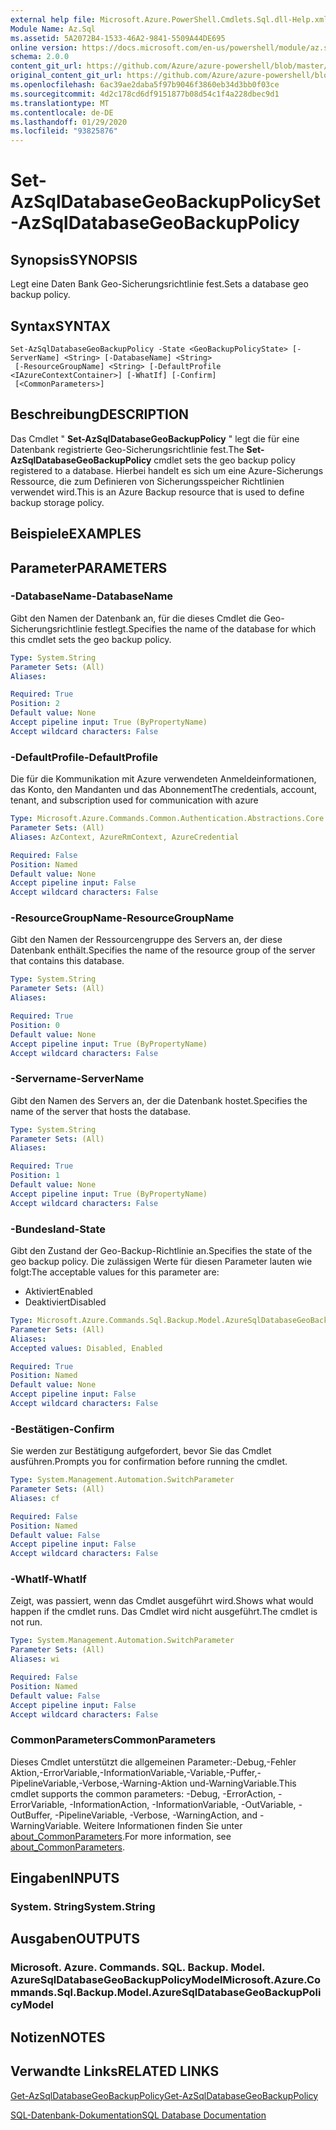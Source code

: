 ```yaml
---
external help file: Microsoft.Azure.PowerShell.Cmdlets.Sql.dll-Help.xml
Module Name: Az.Sql
ms.assetid: 5A2072B4-1533-46A2-9841-5509A44DE695
online version: https://docs.microsoft.com/en-us/powershell/module/az.sql/set-azsqldatabasegeobackuppolicy
schema: 2.0.0
content_git_url: https://github.com/Azure/azure-powershell/blob/master/src/Sql/Sql/help/Set-AzSqlDatabaseGeoBackupPolicy.md
original_content_git_url: https://github.com/Azure/azure-powershell/blob/master/src/Sql/Sql/help/Set-AzSqlDatabaseGeoBackupPolicy.md
ms.openlocfilehash: 6ac39ae2daba5f97b9046f3860eb34d3bb0f03ce
ms.sourcegitcommit: 4d2c178cd6df9151877b08d54c1f4a228dbec9d1
ms.translationtype: MT
ms.contentlocale: de-DE
ms.lasthandoff: 01/29/2020
ms.locfileid: "93825876"
---
```

# <span data-ttu-id="fd7ba-101">Set-AzSqlDatabaseGeoBackupPolicy</span><span class="sxs-lookup"><span data-stu-id="fd7ba-101">Set-AzSqlDatabaseGeoBackupPolicy</span></span>

## <span data-ttu-id="fd7ba-102">Synopsis</span><span class="sxs-lookup"><span data-stu-id="fd7ba-102">SYNOPSIS</span></span>
<span data-ttu-id="fd7ba-103">Legt eine Daten Bank Geo-Sicherungsrichtlinie fest.</span><span class="sxs-lookup"><span data-stu-id="fd7ba-103">Sets a database geo backup policy.</span></span>

## <span data-ttu-id="fd7ba-104">Syntax</span><span class="sxs-lookup"><span data-stu-id="fd7ba-104">SYNTAX</span></span>

```
Set-AzSqlDatabaseGeoBackupPolicy -State <GeoBackupPolicyState> [-ServerName] <String> [-DatabaseName] <String>
 [-ResourceGroupName] <String> [-DefaultProfile <IAzureContextContainer>] [-WhatIf] [-Confirm]
 [<CommonParameters>]
```

## <span data-ttu-id="fd7ba-105">Beschreibung</span><span class="sxs-lookup"><span data-stu-id="fd7ba-105">DESCRIPTION</span></span>
<span data-ttu-id="fd7ba-106">Das Cmdlet " **Set-AzSqlDatabaseGeoBackupPolicy** " legt die für eine Datenbank registrierte Geo-Sicherungsrichtlinie fest.</span><span class="sxs-lookup"><span data-stu-id="fd7ba-106">The **Set-AzSqlDatabaseGeoBackupPolicy** cmdlet sets the geo backup policy registered to a database.</span></span>
<span data-ttu-id="fd7ba-107">Hierbei handelt es sich um eine Azure-Sicherungs Ressource, die zum Definieren von Sicherungsspeicher Richtlinien verwendet wird.</span><span class="sxs-lookup"><span data-stu-id="fd7ba-107">This is an Azure Backup resource that is used to define backup storage policy.</span></span>

## <span data-ttu-id="fd7ba-108">Beispiele</span><span class="sxs-lookup"><span data-stu-id="fd7ba-108">EXAMPLES</span></span>

## <span data-ttu-id="fd7ba-109">Parameter</span><span class="sxs-lookup"><span data-stu-id="fd7ba-109">PARAMETERS</span></span>

### <span data-ttu-id="fd7ba-110">-DatabaseName</span><span class="sxs-lookup"><span data-stu-id="fd7ba-110">-DatabaseName</span></span>
<span data-ttu-id="fd7ba-111">Gibt den Namen der Datenbank an, für die dieses Cmdlet die Geo-Sicherungsrichtlinie festlegt.</span><span class="sxs-lookup"><span data-stu-id="fd7ba-111">Specifies the name of the database for which this cmdlet sets the geo backup policy.</span></span>

```yaml
Type: System.String
Parameter Sets: (All)
Aliases:

Required: True
Position: 2
Default value: None
Accept pipeline input: True (ByPropertyName)
Accept wildcard characters: False
```

### <span data-ttu-id="fd7ba-112">-DefaultProfile</span><span class="sxs-lookup"><span data-stu-id="fd7ba-112">-DefaultProfile</span></span>
<span data-ttu-id="fd7ba-113">Die für die Kommunikation mit Azure verwendeten Anmeldeinformationen, das Konto, den Mandanten und das Abonnement</span><span class="sxs-lookup"><span data-stu-id="fd7ba-113">The credentials, account, tenant, and subscription used for communication with azure</span></span>

```yaml
Type: Microsoft.Azure.Commands.Common.Authentication.Abstractions.Core.IAzureContextContainer
Parameter Sets: (All)
Aliases: AzContext, AzureRmContext, AzureCredential

Required: False
Position: Named
Default value: None
Accept pipeline input: False
Accept wildcard characters: False
```

### <span data-ttu-id="fd7ba-114">-ResourceGroupName</span><span class="sxs-lookup"><span data-stu-id="fd7ba-114">-ResourceGroupName</span></span>
<span data-ttu-id="fd7ba-115">Gibt den Namen der Ressourcengruppe des Servers an, der diese Datenbank enthält.</span><span class="sxs-lookup"><span data-stu-id="fd7ba-115">Specifies the name of the resource group of the server that contains this database.</span></span>

```yaml
Type: System.String
Parameter Sets: (All)
Aliases:

Required: True
Position: 0
Default value: None
Accept pipeline input: True (ByPropertyName)
Accept wildcard characters: False
```

### <span data-ttu-id="fd7ba-116">-Servername</span><span class="sxs-lookup"><span data-stu-id="fd7ba-116">-ServerName</span></span>
<span data-ttu-id="fd7ba-117">Gibt den Namen des Servers an, der die Datenbank hostet.</span><span class="sxs-lookup"><span data-stu-id="fd7ba-117">Specifies the name of the server that hosts the database.</span></span>

```yaml
Type: System.String
Parameter Sets: (All)
Aliases:

Required: True
Position: 1
Default value: None
Accept pipeline input: True (ByPropertyName)
Accept wildcard characters: False
```

### <span data-ttu-id="fd7ba-118">-Bundesland</span><span class="sxs-lookup"><span data-stu-id="fd7ba-118">-State</span></span>
<span data-ttu-id="fd7ba-119">Gibt den Zustand der Geo-Backup-Richtlinie an.</span><span class="sxs-lookup"><span data-stu-id="fd7ba-119">Specifies the state of the geo backup policy.</span></span>
<span data-ttu-id="fd7ba-120">Die zulässigen Werte für diesen Parameter lauten wie folgt:</span><span class="sxs-lookup"><span data-stu-id="fd7ba-120">The acceptable values for this parameter are:</span></span>
- <span data-ttu-id="fd7ba-121">Aktiviert</span><span class="sxs-lookup"><span data-stu-id="fd7ba-121">Enabled</span></span> 
- <span data-ttu-id="fd7ba-122">Deaktiviert</span><span class="sxs-lookup"><span data-stu-id="fd7ba-122">Disabled</span></span>

```yaml
Type: Microsoft.Azure.Commands.Sql.Backup.Model.AzureSqlDatabaseGeoBackupPolicyModel+GeoBackupPolicyState
Parameter Sets: (All)
Aliases:
Accepted values: Disabled, Enabled

Required: True
Position: Named
Default value: None
Accept pipeline input: False
Accept wildcard characters: False
```

### <span data-ttu-id="fd7ba-123">-Bestätigen</span><span class="sxs-lookup"><span data-stu-id="fd7ba-123">-Confirm</span></span>
<span data-ttu-id="fd7ba-124">Sie werden zur Bestätigung aufgefordert, bevor Sie das Cmdlet ausführen.</span><span class="sxs-lookup"><span data-stu-id="fd7ba-124">Prompts you for confirmation before running the cmdlet.</span></span>

```yaml
Type: System.Management.Automation.SwitchParameter
Parameter Sets: (All)
Aliases: cf

Required: False
Position: Named
Default value: False
Accept pipeline input: False
Accept wildcard characters: False
```

### <span data-ttu-id="fd7ba-125">-WhatIf</span><span class="sxs-lookup"><span data-stu-id="fd7ba-125">-WhatIf</span></span>
<span data-ttu-id="fd7ba-126">Zeigt, was passiert, wenn das Cmdlet ausgeführt wird.</span><span class="sxs-lookup"><span data-stu-id="fd7ba-126">Shows what would happen if the cmdlet runs.</span></span>
<span data-ttu-id="fd7ba-127">Das Cmdlet wird nicht ausgeführt.</span><span class="sxs-lookup"><span data-stu-id="fd7ba-127">The cmdlet is not run.</span></span>

```yaml
Type: System.Management.Automation.SwitchParameter
Parameter Sets: (All)
Aliases: wi

Required: False
Position: Named
Default value: False
Accept pipeline input: False
Accept wildcard characters: False
```

### <span data-ttu-id="fd7ba-128">CommonParameters</span><span class="sxs-lookup"><span data-stu-id="fd7ba-128">CommonParameters</span></span>
<span data-ttu-id="fd7ba-129">Dieses Cmdlet unterstützt die allgemeinen Parameter:-Debug,-Fehler Aktion,-ErrorVariable,-InformationVariable,-Variable,-Puffer,-PipelineVariable,-Verbose,-Warning-Aktion und-WarningVariable.</span><span class="sxs-lookup"><span data-stu-id="fd7ba-129">This cmdlet supports the common parameters: -Debug, -ErrorAction, -ErrorVariable, -InformationAction, -InformationVariable, -OutVariable, -OutBuffer, -PipelineVariable, -Verbose, -WarningAction, and -WarningVariable.</span></span> <span data-ttu-id="fd7ba-130">Weitere Informationen finden Sie unter [about_CommonParameters](https://go.microsoft.com/fwlink/?LinkID=113216).</span><span class="sxs-lookup"><span data-stu-id="fd7ba-130">For more information, see [about_CommonParameters](https://go.microsoft.com/fwlink/?LinkID=113216).</span></span>

## <span data-ttu-id="fd7ba-131">Eingaben</span><span class="sxs-lookup"><span data-stu-id="fd7ba-131">INPUTS</span></span>

### <span data-ttu-id="fd7ba-132">System. String</span><span class="sxs-lookup"><span data-stu-id="fd7ba-132">System.String</span></span>

## <span data-ttu-id="fd7ba-133">Ausgaben</span><span class="sxs-lookup"><span data-stu-id="fd7ba-133">OUTPUTS</span></span>

### <span data-ttu-id="fd7ba-134">Microsoft. Azure. Commands. SQL. Backup. Model. AzureSqlDatabaseGeoBackupPolicyModel</span><span class="sxs-lookup"><span data-stu-id="fd7ba-134">Microsoft.Azure.Commands.Sql.Backup.Model.AzureSqlDatabaseGeoBackupPolicyModel</span></span>

## <span data-ttu-id="fd7ba-135">Notizen</span><span class="sxs-lookup"><span data-stu-id="fd7ba-135">NOTES</span></span>

## <span data-ttu-id="fd7ba-136">Verwandte Links</span><span class="sxs-lookup"><span data-stu-id="fd7ba-136">RELATED LINKS</span></span>

[<span data-ttu-id="fd7ba-137">Get-AzSqlDatabaseGeoBackupPolicy</span><span class="sxs-lookup"><span data-stu-id="fd7ba-137">Get-AzSqlDatabaseGeoBackupPolicy</span></span>](./Get-AzSqlDatabaseGeoBackupPolicy.md)

[<span data-ttu-id="fd7ba-138">SQL-Datenbank-Dokumentation</span><span class="sxs-lookup"><span data-stu-id="fd7ba-138">SQL Database Documentation</span></span>](https://docs.microsoft.com/azure/sql-database/)

